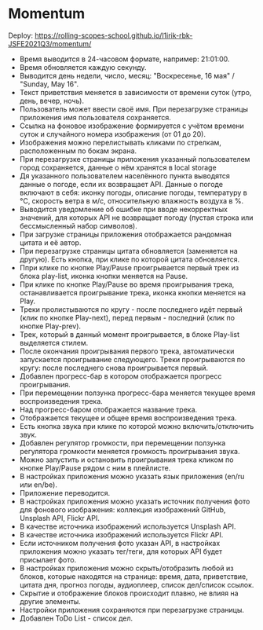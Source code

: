 # Momentum 

Deploy: https://rolling-scopes-school.github.io/l1irik-rbk-JSFE2021Q3/momentum/

- Время выводится в 24-часовом формате, например: 21:01:00.
- Время обновляется каждую секунду.
- Выводится день недели, число, месяц: "Воскресенье, 16 мая" / "Sunday, May 16".
- Текст приветствия меняется в зависимости от времени суток (утро, день, вечер, ночь).
- Пользователь может ввести своё имя. При перезагрузке страницы приложения имя пользователя сохраняется.
- Ссылка на фоновое изображение формируется с учётом времени суток и случайного номера изображения (от 01 до 20).
- Изображения можно перелистывать кликами по стрелкам, расположенным по бокам экрана.
- При перезагрузке страницы приложения указанный пользователем город сохраняется, данные о нём хранятся в local storage
- Дя указанного пользователем населённого пункта выводятся данные о погоде, если их возвращает API. Данные о погоде включают в себя: иконку погоды, описание погоды, температуру в °C, скорость ветра в м/с, относительную влажность воздуха в %.
- Выводится уведомление об ошибке при вводе некорректных значений, для которых API не возвращает погоду (пустая строка или бессмысленный набор символов).
- При загрузке страницы приложения отображается рандомная цитата и её автор.
- При перезагрузке страницы цитата обновляется (заменяется на другую). Есть кнопка, при клике по которой цитата обновляется.
- Ппри клике по кнопке Play/Pause проигрывается первый трек из блока play-list, иконка кнопки меняется на Pause.
- При клике по кнопке Play/Pause во время проигрывания трека, останавливается проигрывание трека, иконка кнопки меняется на Play.
- Треки пролистываются по кругу - после последнего идёт первый (клик по кнопке Play-next), перед первым - последний (клик по кнопке Play-prev).
- Трек, который в данный момент проигрывается, в блоке Play-list выделяется стилем.
- После окончания проигрывания первого трека, автоматически запускается проигрывание следующего. Треки проигрываются по кругу: после последнего снова проигрывается первый.
- Добавлен прогресс-бар в котором отображается прогресс проигрывания.
- При перемещении ползунка прогресс-бара меняется текущее время воспроизведения трека.
- Над прогресс-баром отображается название трека.
- Отображается текущее и общее время воспроизведения трека.
- Есть кнопка звука при клике по которой можно включить/отключить звук.
- Добавлен регулятор громкости, при перемещении ползунка регулятора громкости меняется громкость проигрывания звука.
- Можно запустить и остановить проигрывания трека кликом по кнопке Play/Pause рядом с ним в плейлисте.
- В настройках приложения можно указать язык приложения (en/ru или en/be).
- Приложение переводится.
- В настройках приложения можно указать источник получения фото для фонового изображения: коллекция изображений GitHub, Unsplash API, Flickr API.
- В качестве источника изображений используется Unsplash API.
- В качестве источника изображений используется Flickr API.
- Если источником получения фото указан API, в настройках приложения можно указать тег/теги, для которых API будет присылает фото.
- В настройках приложения можно скрыть/отобразить любой из блоков, которые находятся на странице: время, дата, приветствие, цитата дня, прогноз погоды, аудиоплеер, список дел/список ссылок.
- Скрытие и отображение блоков происходит плавно, не влияя на другие элементы.
- Настройки приложения сохраняются при перезагрузке страницы.
- Добавлен ToDo List - список дел.
